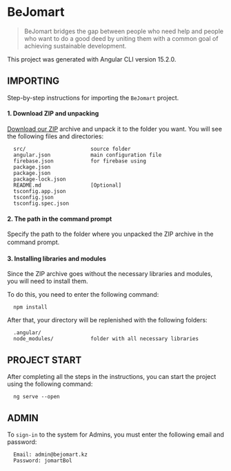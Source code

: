 BeJomart
========

> BeJomart bridges the gap between people who need help and people who want to do a good deed by uniting them with a common goal of achieving sustainable development.

This project was generated with Angular CLI version 15.2.0.

IMPORTING
---------
Step-by-step instructions for importing the `BeJomart` project.


#### **1. Download ZIP and unpacking**
[Download our ZIP](https://github.com/aknurkappar/google-solutions-1/archive/refs/heads/main.zip) archive and unpack it to the folder you want. You will see the following files and directories:

      src/                     source folder
      angular.json             main configuration file
      firebase.json            for firebase using       
      package.json
      package.json
      package-lock.json
      README.md                [Optional]
      tsconfig.app.json
      tsconfig.json
      tsconfig.spec.json
      

#### 2. The path in the command prompt
Specify the path to the folder where you unpacked the ZIP archive in the command prompt.
 ㅤ
#### 3. Installing libraries and modules
Since the ZIP archive goes without the necessary libraries and modules, you will need to install them.

To do this, you need to enter the following command:

      npm install
      
After that, your directory will be replenished with the following folders:

      .angular/                
      node_modules/            folder with all necessary libraries
      
      
PROJECT START
-------------
After completing all the steps in the instructions, you can start the project using the following command:

      ng serve --open
      
ADMIN
-----
To `sign-in` to the system for Admins, you must enter the following email and password:  

      Email: admin@bejomart.kz  
      Password: jomartBol  

